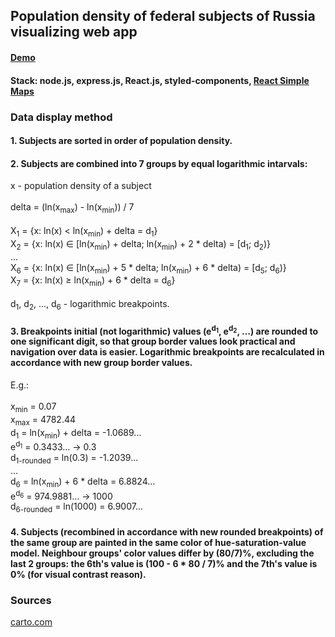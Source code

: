 ## Population density of federal subjects of Russia visualizing web app
 
#### [Demo](http://ru-population-density.jcloud.kz/)

#### Stack: node.js, express.js, React.js, styled-components, [React Simple Maps](https://www.react-simple-maps.io/) 

### Data display method

#### 1. Subjects are sorted in order of population density.

#### 2. Subjects are combined into 7 groups by equal logarithmic intarvals:

x - population density of a subject
<br/>
<br/>
delta = (ln(x<sub>max</sub>) - ln(x<sub>min</sub>)) / 7
<br/>
<br/>
X<sub>1</sub> = {x: ln(x) < ln(x<sub>min</sub>) + delta = d<sub>1</sub>}
<br/>
X<sub>2</sub> = {x: ln(x) ∈ [ln(x<sub>min</sub>) + delta; ln(x<sub>min</sub>) + 2 * delta) = [d<sub>1</sub>; d<sub>2</sub>)}
<br/>
...
<br/>
X<sub>6</sub> = {x: ln(x) ∈ [ln(x<sub>min</sub>) + 5 * delta; ln(x<sub>min</sub>) + 6 * delta) = [d<sub>5</sub>; d<sub>6</sub>)}
<br/>
X<sub>7</sub> = {x: ln(x) ≥ ln(x<sub>min</sub>) + 6 * delta = d<sub>6</sub>}
<br/>
<br/>
d<sub>1</sub>, d<sub>2</sub>, ..., d<sub>6</sub> - logarithmic breakpoints.

#### 3. Breakpoints initial (not logarithmic) values (e<sup>d<sub>1</sub></sup>, e<sup>d<sub>2</sub></sup>, ...) are rounded to one significant digit, so that group border values look practical and navigation over data is easier. Logarithmic breakpoints are recalculated in accordance with new group border values.

E.g.:
<br/>
<br/>
x<sub>min</sub> = 0.07
<br/>
x<sub>max</sub> = 4782.44
<br/>
d<sub>1</sub> = ln(x<sub>min</sub>) + delta = -1.0689...
<br/>
e<sup>d<sub>1</sub></sup> = 0.3433...  ->  0.3
<br/>
d<sub>1-rounded</sub> = ln(0.3) = -1.2039...
<br/>
...
<br/>
d<sub>6</sub> = ln(x<sub>min</sub>) + 6 * delta = 6.8824...
<br/>
e<sup>d<sub>6</sub></sup> = 974.9881...  ->  1000
<br/>
d<sub>6-rounded</sub> = ln(1000) = 6.9007...


#### 4. Subjects (recombined in accordance with new rounded breakpoints) of the same group are painted in the same color of hue-saturation-value model. Neighbour groups' color values differ by (80/7)%, excluding the last 2 groups: the 6th's value is (100 - 6 * 80 / 7)% and the 7th's value is 0% (for visual contrast reason).

### Sources

[carto.com](https://obulantsev.carto.com/tables/russia_geojson_wgs84/public/map)